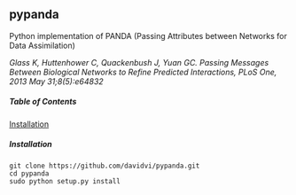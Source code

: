 ## pypanda
Python implementation of PANDA (Passing Attributes between Networks for Data Assimilation)  
  
_Glass K, Huttenhower C, Quackenbush J, Yuan GC. Passing Messages Between Biological Networks to Refine Predicted Interactions, PLoS One, 2013 May 31;8(5):e64832_

##### Table of Contents
[Installation](#installation)

##### Installation

```no-highlight
git clone https://github.com/davidvi/pypanda.git
cd pypanda
sudo python setup.py install
```
